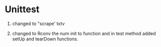 # Unittest
1. changed to "scrape' txtv

2. changed to Rconv the num init to function and in test method added setUp and tearDown functions. 
